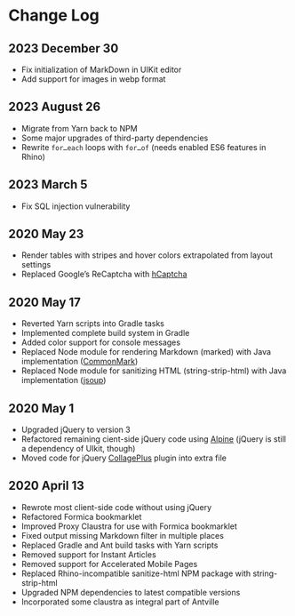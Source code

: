 # Change Log

## 2023 December 30

* Fix initialization of MarkDown in UIKit editor
* Add support for images in webp format

## 2023 August 26

* Migrate from Yarn back to NPM
* Some major upgrades of third-party dependencies
* Rewrite `for…each` loops with `for…of` (needs enabled ES6 features in Rhino)

## 2023 March 5

* Fix SQL injection vulnerability

## 2020 May 23

* Render tables with stripes and hover colors extrapolated from layout settings
* Replaced Google’s ReCaptcha with [hCaptcha](https://hcaptcha.com)

## 2020 May 17

* Reverted Yarn scripts into Gradle tasks
* Implemented complete build system in Gradle
* Added color support for console messages
* Replaced Node module for rendering Markdown (marked) with Java implementation ([CommonMark](https://github.com/atlassian/commonmark-java))
* Replaced Node module for sanitizing HTML (string-strip-html) with Java implementation ([jsoup](https://jsoup.org))

## 2020 May 1

* Upgraded jQuery to version 3
* Refactored remaining cient-side jQuery code using [Alpine](https://github.com/alpinejs/alpine) (jQuery is still a dependency of UIkit, though)
* Moved code for jQuery [CollagePlus](https://github.com/antville/jquery-collagePlus) plugin into extra file

## 2020 April 13

* Rewrote most client-side code without using jQuery
* Refactored Formica bookmarklet
* Improved Proxy Claustra for use with Formica bookmarklet
* Fixed output missing Markdown filter in multiple places
* Replaced Gradle and Ant build tasks with Yarn scripts
* Removed support for Instant Articles
* Removed support for Accelerated Mobile Pages
* Replaced Rhino-incompatible sanitize-html NPM package with string-strip-html
* Upgraded NPM dependencies to latest compatible versions
* Incorporated some claustra as integral part of Antville
